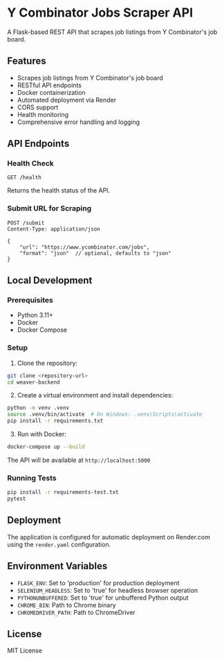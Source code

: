 # Y Combinator Jobs Scraper API

A Flask-based REST API that scrapes job listings from Y Combinator's job board.

## Features

- Scrapes job listings from Y Combinator's job board
- RESTful API endpoints
- Docker containerization
- Automated deployment via Render
- CORS support
- Health monitoring
- Comprehensive error handling and logging

## API Endpoints

### Health Check
```
GET /health
```
Returns the health status of the API.

### Submit URL for Scraping
```
POST /submit
Content-Type: application/json

{
    "url": "https://www.ycombinator.com/jobs",
    "format": "json"  // optional, defaults to "json"
}
```

## Local Development

### Prerequisites
- Python 3.11+
- Docker
- Docker Compose

### Setup

1. Clone the repository:
```bash
git clone <repository-url>
cd weaver-backend
```

2. Create a virtual environment and install dependencies:
```bash
python -m venv .venv
source .venv/bin/activate  # On Windows: .venv\Scripts\activate
pip install -r requirements.txt
```

3. Run with Docker:
```bash
docker-compose up --build
```

The API will be available at `http://localhost:5000`

### Running Tests
```bash
pip install -r requirements-test.txt
pytest
```

## Deployment

The application is configured for automatic deployment on Render.com using the `render.yaml` configuration.

## Environment Variables

- `FLASK_ENV`: Set to 'production' for production deployment
- `SELENIUM_HEADLESS`: Set to 'true' for headless browser operation
- `PYTHONUNBUFFERED`: Set to 'true' for unbuffered Python output
- `CHROME_BIN`: Path to Chrome binary
- `CHROMEDRIVER_PATH`: Path to ChromeDriver

## License

MIT License 